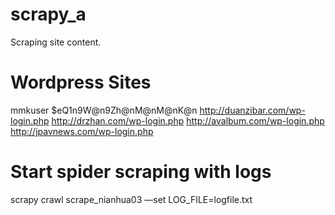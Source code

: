 # scrapy_a
Scraping site content.

# Wordpress Sites
mmkuser     $eQ1n9W@n9Zh@nM@nM@nK@n
http://duanzibar.com/wp-login.php
http://drzhan.com/wp-login.php
http://avalbum.com/wp-login.php
http://jpavnews.com/wp-login.php

# Start spider scraping with logs
scrapy crawl scrape_nianhua03 —set LOG_FILE=logfile.txt